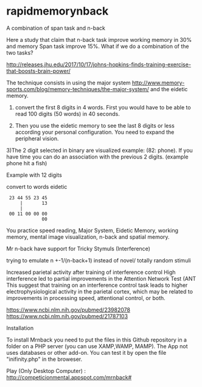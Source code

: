 # rapidmemorynback

A combination of span task and n-back

Here a study that claim that n-back task improve working memory in 30% and memory Span task improve 15%. What if we do a combination of the two tasks? 

http://releases.jhu.edu/2017/10/17/johns-hopkins-finds-training-exercise-that-boosts-brain-power/

The technique consists in using the major system http://www.memory-sports.com/blog/memory-techniques/the-major-system/ and the eidetic memory.

1) convert the first 8 digits in 4 words. First you would have to be able to read 100 digits (50 words) in 40 seconds.

2) Then you use the eidetic memory to see the last 8 digits or less according your personal configuration. You need to expand the peripheral vision.

3)The 2 digit selected in binary are visualized example: (82: phone). If you have time you can do an association with the previous 2 digits. (example phone hit a fish)

Example with 12 digits

convert to words  eidetic

     23 44 55 23 45
         |       13
         |
     00 11 00 00 00
                 00
                 
You practice speed reading, Major System, Eidetic Memory, working memory, mental image visualization, n-back and spatial memory.    

Mr n-back have support for Tricky Stymuls (Interference)

trying to emulate n +-1/(n-back+1) instead of novel/ totally random stimuli


Increased parietal activity after training of interference control
High interference led to partial improvements in the Attention Network Test (ANT
This suggest that training on an interference control task leads to higher electrophysiological activity in the parietal cortex, which may be related to improvements in processing speed, attentional control, or both.

https://www.ncbi.nlm.nih.gov/pubmed/23982078
https://www.ncbi.nlm.nih.gov/pubmed/21787103

Installation

To install Mrnback you need to put the files in this Github repository in a folder on a PHP server (you can use XAMP,WAMP, MAMP). The App not uses databases or other add-on. You can test it by open the file "inifinity.php" in the broweser.
          
Play (Only Desktop Computer) :  http://competicionmental.appspot.com/mrnback#
